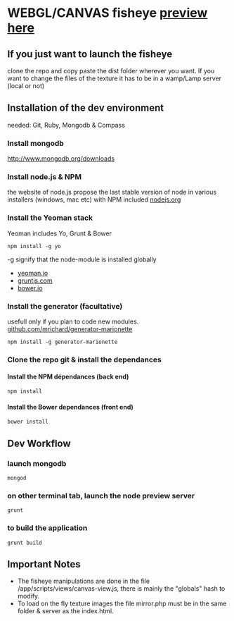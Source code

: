 # WEBGL/CANVAS fisheye [preview here](https://binarymind.github.io/webgl-canvas-fisheye/)
## If you just want to launch the fisheye
clone the repo and copy paste the dist folder wherever you want. If you want to change the files of the texture it has to be in a wamp/Lamp server (local or not)

## Installation of the dev environment

needed: Git, Ruby, Mongodb & Compass

### Install mongodb 
http://www.mongodb.org/downloads

### Install node.js & NPM

the website of node.js propose the last stable version of node in various installers (windows, mac etc) with NPM included [nodejs.org](http://nodejs.org/)

### Install the Yeoman  stack 

Yeoman includes Yo, Grunt & Bower

```
npm install -g yo
```
-g signify that the node-module is installed globally

* [yeoman.io](http://yeoman.io/)
* [gruntjs.com](http://gruntjs.com/)
* [bower.io](http://bower.io/)

### Install the generator (facultative)
usefull only if you plan to code new modules. [github.com/mrichard/generator-marionette](https://github.com/mrichard/generator-marionette)

```
npm install -g generator-marionette
```
### Clone the repo git & install the dependances

#### Install the NPM dépendances (back end)

```
npm install
```

#### Install the Bower dependances (front end)

```
bower install
```


## Dev Workflow

### launch mongodb

```
mongod
```

### on other terminal tab, launch the node preview server

```
grunt
```

### to build the application

```
grunt build
```

## Important Notes

* The fisheye manipulations are done in the file /app/scripts/views/canvas-view.js, there is mainly the "globals" hash to modify.
* To load on the fly texture images the file mirror.php must be in the same folder & server as the index.html. 
